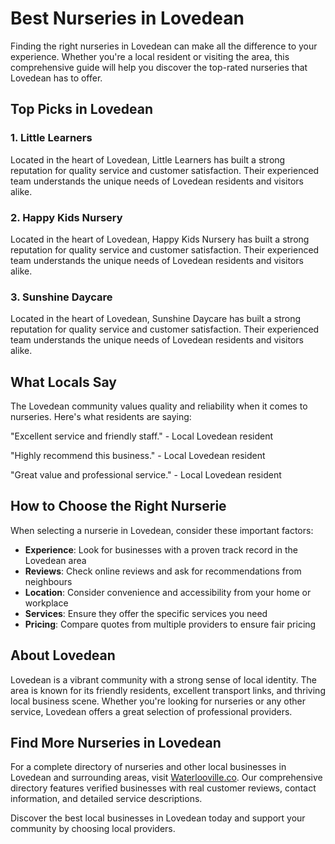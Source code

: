 # Best Nurseries in Lovedean

Finding the right nurseries in Lovedean can make all the difference to your experience. Whether you're a local resident or visiting the area, this comprehensive guide will help you discover the top-rated nurseries that Lovedean has to offer.

## Top Picks in Lovedean

### 1. Little Learners
Located in the heart of Lovedean, Little Learners has built a strong reputation for quality service and customer satisfaction. Their experienced team understands the unique needs of Lovedean residents and visitors alike.

### 2. Happy Kids Nursery
Located in the heart of Lovedean, Happy Kids Nursery has built a strong reputation for quality service and customer satisfaction. Their experienced team understands the unique needs of Lovedean residents and visitors alike.

### 3. Sunshine Daycare
Located in the heart of Lovedean, Sunshine Daycare has built a strong reputation for quality service and customer satisfaction. Their experienced team understands the unique needs of Lovedean residents and visitors alike.

## What Locals Say

The Lovedean community values quality and reliability when it comes to nurseries. Here's what residents are saying:

"Excellent service and friendly staff." - Local Lovedean resident

"Highly recommend this business." - Local Lovedean resident

"Great value and professional service." - Local Lovedean resident

## How to Choose the Right Nurserie

When selecting a nurserie in Lovedean, consider these important factors:

- **Experience**: Look for businesses with a proven track record in the Lovedean area
- **Reviews**: Check online reviews and ask for recommendations from neighbours
- **Location**: Consider convenience and accessibility from your home or workplace
- **Services**: Ensure they offer the specific services you need
- **Pricing**: Compare quotes from multiple providers to ensure fair pricing

## About Lovedean

Lovedean is a vibrant community with a strong sense of local identity. The area is known for its friendly residents, excellent transport links, and thriving local business scene. Whether you're looking for nurseries or any other service, Lovedean offers a great selection of professional providers.

## Find More Nurseries in Lovedean

For a complete directory of nurseries and other local businesses in Lovedean and surrounding areas, visit [Waterlooville.co](https://waterlooville.co). Our comprehensive directory features verified businesses with real customer reviews, contact information, and detailed service descriptions.

Discover the best local businesses in Lovedean today and support your community by choosing local providers.

